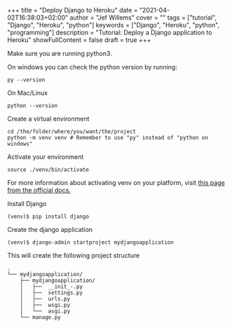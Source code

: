 +++
title = "Deploy Django to Heroku"
date = "2021-04-02T16:38:03+02:00"
author = "Jef Willems"
cover = ""
tags = ["tutorial", "Django", "Heroku", "python"]
keywords = ["Django", "Heroku", "python", "programming"]
description = "Tutorial: Deploy a Django application to Heroku"
showFullContent = false
draft = true
+++

Make sure you are running python3.

On windows you can check the python version by running:

```shell
py --version
```

On Mac/Linux

```shell
python --version
```

Create a virtual environment

```shell
cd /the/folder/where/you/want/the/project
python -m venv venv # Remember to use "py" instead of "python on windows"
```

Activate your environment

```shell
source ./venv/bin/activate
```

For more information about activating venv on your platform, visit [this page from the official docs.](https://docs.python.org/3/library/venv.html)

Install Django

```shell
(venv)$ pip install django
```

Create the django application

```shell
(venv)$ django-admin startproject mydjangoapplication
```

This will create the following project structure

```
.
└── mydjangoapplication/
    ├── mydjangoapplication/
    │   ├──  __init_-.py
    │   ├──  settings.py
    │   ├──  urls.py
    │   ├──  wsgi.py
    │   └──  asgi.py
    └── manage.py
```
